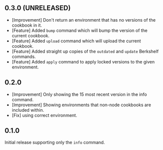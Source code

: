 ## 0.3.0 (UNRELEASED)

- [Improvement] Don't return an environment that has no versions of the cookbook in it.
- [Feature] Added `bump` command which will bump the version of the current cookbook.
- [Feature] Added `upload` command which will upload the current cookbook.
- [Feature] Added straight up copies of the `outdated` and `update` Berkshelf commands.
- [Feature] Added `apply` command to apply locked versions to the given environment.

## 0.2.0

- [Improvement] Only showing the 15 most recent version in the info command.
- [Improvement] Showing environments that non-node cookbooks are included within.
- [Fix] using correct environment.

## 0.1.0

Initial release supporting only the `info` command.